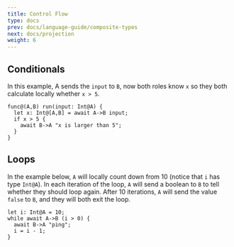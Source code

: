```yaml
---
title: Control Flow
type: docs
prev: docs/language-guide/composite-types
next: docs/projection
weight: 6
---
```


## Conditionals

In this example, A sends the `input` to `B`, now both roles know `x` so they both calculate locally whether `x > 5`.

```tempo {filename=Tempo}
func@(A,B) run(input: Int@A) {
  let x: Int@[A,B] = await A->B input;
  if x > 5 {
    await B->A "x is larger than 5";
  }
}
```

## Loops

In the example below, `A` will locally count down from 10 (notice that `i` has type `Int@A`).
In each iteration of the loop, `A` will send a boolean to `B` to tell whether they should loop again.
After 10 iterations, `A` will send the value `false` to `B`, and they will both exit the loop.

```tempo {filename=Tempo}
let i: Int@A = 10;
while await A->B (i > 0) {
  await B->A "ping";
  i = i - 1;
}
```
